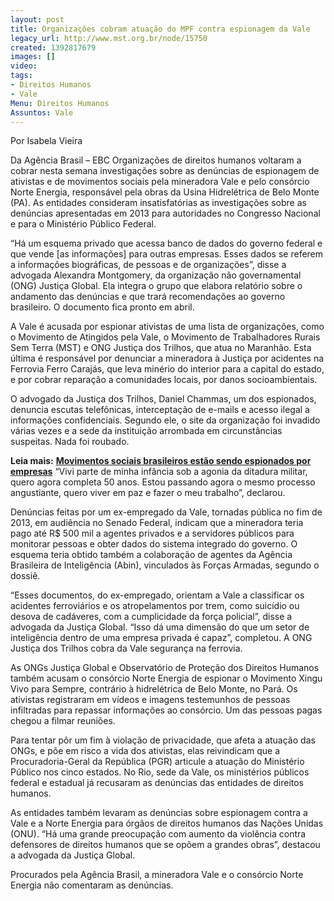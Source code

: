 ```yaml
---
layout: post
title: Organizações cobram atuação do MPF contra espionagem da Vale
legacy_url: http://www.mst.org.br/node/15750
created: 1392817679
images: []
video: 
tags:
- Direitos Humanos
- Vale
Menu: Direitos Humanos
Assuntos: Vale
---
```



Por Isabela Vieira

Da Agência Brasil – EBC
Organizações de direitos humanos voltaram a cobrar nesta semana investigações sobre as denúncias de espionagem de ativistas e de movimentos sociais pela mineradora Vale e pelo consórcio Norte Energia, responsável pela obras da Usina Hidrelétrica de Belo Monte (PA). As entidades consideram insatisfatórias as investigações sobre as denúncias apresentadas em 2013 para autoridades no Congresso Nacional e para o Ministério Público Federal.


“Há um esquema privado que acessa banco de dados do governo federal e que vende [as informações] para outras empresas. Esses dados se referem a informações biográficas, de pessoas e de organizações”, disse a advogada Alexandra Montgomery, da organização não governamental (ONG) Justiça Global. Ela integra o grupo que elabora relatório sobre o andamento das denúncias e que trará recomendações ao governo brasileiro. O documento fica pronto em abril.


A Vale é acusada por espionar ativistas de uma lista de organizações, como o Movimento de Atingidos pela Vale, o Movimento de Trabalhadores Rurais Sem Terra (MST) e ONG Justiça dos Trilhos, que atua no Maranhão. Esta última é responsável por denunciar a mineradora à Justiça por acidentes na Ferrovia Ferro Carajás, que leva minério do interior para a capital do estado, e por cobrar reparação a comunidades locais, por danos socioambientais.


O advogado da Justiça dos Trilhos, Daniel Chammas, um dos espionados, denuncia escutas telefônicas, interceptação de e-mails e acesso ilegal a informações confidenciais. Segundo ele, o site da organização foi invadido várias vezes e a sede da instituição arrombada em circunstâncias suspeitas. Nada foi roubado.


**Leia mais:**
[**Movimentos sociais brasileiros estão sendo espionados por empresas**](http://www.mst.org.br/node/15751)
“Vivi parte de minha infância sob a agonia da ditadura militar, quero agora completa 50 anos. Estou passando agora o mesmo processo angustiante, quero viver em paz e fazer o meu trabalho”, declarou.


Denúncias feitas por um ex-empregado da Vale, tornadas pública no fim de 2013, em audiência no Senado Federal, indicam que a mineradora teria pago até R$ 500 mil a agentes privados e a servidores públicos para monitorar pessoas e obter dados do sistema integrado do governo. O esquema teria obtido também a colaboração de agentes da Agência Brasileira de Inteligência (Abin), vinculados às Forças Armadas, segundo o dossiê.


“Esses documentos, do ex-empregado, orientam a Vale a classificar os acidentes ferroviários e os atropelamentos por trem, como suicídio ou desova de cadáveres, com a cumplicidade da força policial”, disse a advogada da Justiça Global. “Isso dá uma dimensão do que um setor de inteligência dentro de uma empresa privada é capaz”, completou. A ONG Justiça dos Trilhos cobra da Vale segurança na ferrovia.


As ONGs Justiça Global e Observatório de Proteção dos Direitos Humanos também acusam o consórcio Norte Energia de espionar o Movimento Xingu Vivo para Sempre, contrário à hidrelétrica de Belo Monte, no Pará. Os ativistas registraram em vídeos e imagens testemunhos de pessoas infiltradas para repassar informações ao consórcio. Um das pessoas pagas chegou a filmar reuniões.


Para tentar pôr um fim à violação de privacidade, que afeta a atuação das ONGs, e põe em risco a vida dos ativistas, elas reivindicam que a Procuradoria-Geral da República (PGR) articule a atuação do Ministério Público nos cinco estados. No Rio, sede da Vale, os ministérios públicos federal e estadual já recusaram as denúncias das entidades de direitos humanos.


As entidades também levaram as denúncias sobre espionagem contra a Vale e a Norte Energia para órgãos de direitos humanos das Nações Unidas (ONU). “Há uma grande preocupação com aumento da violência contra defensores de direitos humanos que se opõem a grandes obras”, destacou a advogada da Justiça Global.


Procurados pela Agência Brasil, a mineradora Vale e o consórcio Norte Energia não comentaram as denúncias.
 

